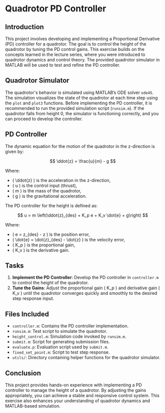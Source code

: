 # Quadrotor PD Controller

## Introduction

This project involves developing and implementing a Proportional Derivative (PD) controller for a quadrotor. The goal is to control the height of the quadrotor by tuning the PD control gains. This exercise builds on the concepts learned in the lecture series, where you were introduced to quadrotor dynamics and control theory. The provided quadrotor simulator in MATLAB will be used to test and refine the PD controller.

## Quadrotor Simulator

The quadrotor's behavior is simulated using MATLAB’s ODE solver `ode45`. The simulation visualizes the state of the quadrotor at each time step using the `plot` and `plot3` functions. Before implementing the PD controller, it is recommended to run the provided simulation script (`runsim.m`). If the quadrotor falls from height 0, the simulator is functioning correctly, and you can proceed to develop the controller.

## PD Controller

The dynamic equation for the motion of the quadrotor in the z-direction is given by:

$$
\ddot{z} = \frac{u}{m} - g
$$

Where:
- \( \ddot{z} \) is the acceleration in the z-direction,
- \( u \) is the control input (thrust),
- \( m \) is the mass of the quadrotor,
- \( g \) is the gravitational acceleration.

The PD controller for the height is defined as:

$$
u = m \left(\ddot{z}_{des} + K_p e + K_v \dot{e} + g\right)
$$

Where:
- \( e = z_{des} - z \) is the position error,
- \( \dot{e} = \dot{z}_{des} - \dot{z} \) is the velocity error,
- \( K_p \) is the proportional gain,
- \( K_v \) is the derivative gain.

## Tasks

1. **Implement the PD Controller**: Develop the PD controller in `controller.m` to control the height of the quadrotor.
2. **Tune the Gains**: Adjust the proportional gain \( K_p \) and derivative gain \( K_v \) until the quadrotor converges quickly and smoothly to the desired step response input.

## Files Included

- `controller.m`: Contains the PD controller implementation.
- `runsim.m`: Test script to simulate the quadrotor.
- `height_control.m`: Simulation code invoked by `runsim.m`.
- `submit.m`: Script for generating submission files.
- `evaluate.p`: Evaluation script used by `submit.m`.
- `fixed_set_point.m`: Script to test step response.
- `utils/`: Directory containing helper functions for the quadrotor simulator.

## Conclusion

This project provides hands-on experience with implementing a PD controller to manage the height of a quadrotor. By adjusting the gains appropriately, you can achieve a stable and responsive control system. This exercise also enhances your understanding of quadrotor dynamics and MATLAB-based simulation.
